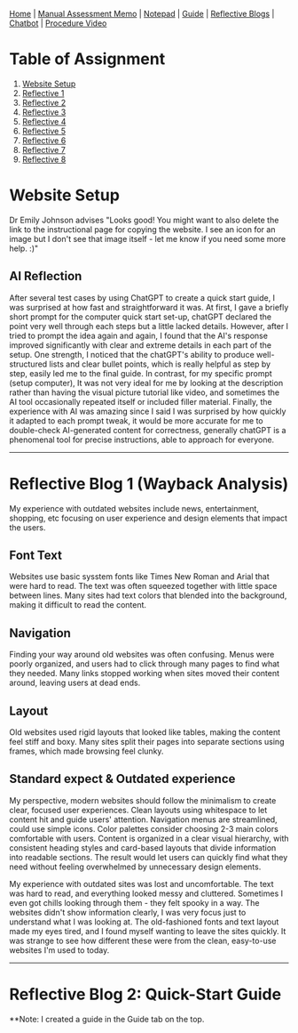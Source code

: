 [Home](index.md) | [Manual Assessment Memo](manual_assessment_memo.md) | [Notepad](notepad.md) | [Guide](soon.md) | [Reflective Blogs](reflective_blogs.md) | [Chatbot](chatbot.md) | [Procedure Video](procedure_video.md)

# Table of Assignment 
1. [Website Setup](#website-setup)
2. [Reflective 1](#reflective-blog-1-wayback-analysis)
3. [Reflective 2](soon.md)
4. [Reflective 3](reflective_blogs3.md)
5. [Reflective 4](reflective_blogs4.md)
6. [Reflective 5](reflective_blogs5.md)
7. [Reflective 6](reflective_blogs6.md)
8. [Reflective 7](reflective_blogs7.md)
9. [Reflective 8](reflective_blogs8.md)

# Website Setup
Dr Emily Johnson advises "Looks good! You might want to also delete the link to the instructional page for copying the website. I see an icon for an image but I don't see that image itself - let me know if you need some more help. :)"


## AI Reflection
After several test cases by using ChatGPT to create a quick start guide, I was surprised at how fast and straightforward it was. At first, I gave a briefly short prompt for the computer quick start set-up, chatGPT declared the point very well through each steps but a little lacked details. However, after I tried to prompt the idea again and again, I found that the AI's response improved significantly with clear and extreme details in each part of the setup. One strength, I noticed that the chatGPT's ability to produce well-structured lists and clear bullet points, which is really helpful as step by step, easily led me to the final guide. In contrast, for my specific prompt (setup computer), It was not very ideal for me by looking at the description rather than having the visual picture tutorial like video, and sometimes the AI tool occasionally repeated itself or included filler material. Finally, the experience with AI was amazing since I said I was surprised by how quickly it adapted to each prompt tweak, it would be more accurate for me to double-check AI-generated content for correctness, generally chatGPT is a phenomenal tool for precise instructions, able to approach for everyone.


---
# Reflective Blog 1 (Wayback Analysis)
My experience with outdated websites include news, entertainment, shopping, etc focusing on user experience and design elements that impact the users.

## Font Text
Websites use basic sysstem fonts like Times New Roman and Arial that were hard to read. The text was often squeezed together with little space between lines. Many sites had text colors that blended into the background, making it difficult to read the content.

## Navigation
Finding your way around old websites was often confusing. Menus were poorly organized, and users had to click through many pages to find what they needed. Many links stopped working when sites moved their content around, leaving users at dead ends.

## Layout
Old websites used rigid layouts that looked like tables, making the content feel stiff and boxy. Many sites split their pages into separate sections using frames, which made browsing feel clunky.

## Standard expect & Outdated experience
My perspective, modern websites should follow the minimalism to create clear, focused user experiences. Clean layouts using whitespace to let content hit and guide users' attention. Navigation menus are streamlined, could use simple icons. Color palettes consider choosing 2-3 main colors comfortable with users. Content is organized in a clear visual hierarchy, with consistent heading styles and card-based layouts that divide information into readable sections. The result would let users can quickly find what they need without feeling overwhelmed by unnecessary design elements.


My experience with outdated sites was lost and uncomfortable. The text was hard to read, and everything looked messy and cluttered. Sometimes I even got chills looking through them - they felt spooky in a way. The websites didn't show information clearly, I was very focus just to understand what I was looking at. The old-fashioned fonts and text layout made my eyes tired, and I found myself wanting to leave the sites quickly. It was strange to see how different these were from the clean, easy-to-use websites I'm used to today.

---
# Reflective Blog 2: Quick-Start Guide
**Note: I created a guide in the Guide tab on the top.
